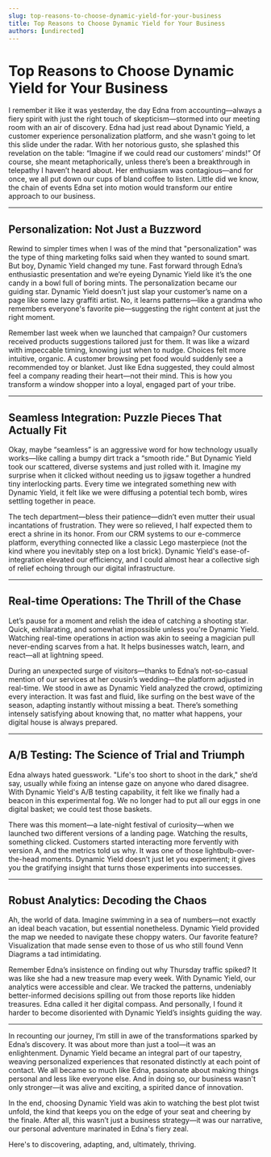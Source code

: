 ```yaml
---
slug: top-reasons-to-choose-dynamic-yield-for-your-business
title: Top Reasons to Choose Dynamic Yield for Your Business
authors: [undirected]
---
```



# Top Reasons to Choose Dynamic Yield for Your Business

I remember it like it was yesterday, the day Edna from accounting—always a fiery spirit with just the right touch of skepticism—stormed into our meeting room with an air of discovery. Edna had just read about Dynamic Yield, a customer experience personalization platform, and she wasn't going to let this slide under the radar. With her notorious gusto, she splashed this revelation on the table: “Imagine if we could read our customers’ minds!” Of course, she meant metaphorically, unless there’s been a breakthrough in telepathy I haven’t heard about. Her enthusiasm was contagious—and for once, we all put down our cups of bland coffee to listen. Little did we know, the chain of events Edna set into motion would transform our entire approach to our business.

---

## Personalization: Not Just a Buzzword

Rewind to simpler times when I was of the mind that "personalization" was the type of thing marketing folks said when they wanted to sound smart. But boy, Dynamic Yield changed my tune. Fast forward through Edna’s enthusiastic presentation and we’re eyeing Dynamic Yield like it’s the one candy in a bowl full of boring mints. The personalization became our guiding star. Dynamic Yield doesn’t just slap your customer’s name on a page like some lazy graffiti artist. No, it learns patterns—like a grandma who remembers everyone's favorite pie—suggesting the right content at just the right moment.

Remember last week when we launched that campaign? Our customers received products suggestions tailored just for them. It was like a wizard with impeccable timing, knowing just when to nudge. Choices felt more intuitive, organic. A customer browsing pet food would suddenly see a recommended toy or blanket. Just like Edna suggested, they could almost feel a company reading their heart—not their mind. This is how you transform a window shopper into a loyal, engaged part of your tribe.

---

## Seamless Integration: Puzzle Pieces That Actually Fit

Okay, maybe “seamless” is an aggressive word for how technology usually works—like calling a bumpy dirt track a “smooth ride.” But Dynamic Yield took our scattered, diverse systems and just rolled with it. Imagine my surprise when it clicked without needing us to jigsaw together a hundred tiny interlocking parts. Every time we integrated something new with Dynamic Yield, it felt like we were diffusing a potential tech bomb, wires settling together in peace.

The tech department—bless their patience—didn’t even mutter their usual incantations of frustration. They were so relieved, I half expected them to erect a shrine in its honor. From our CRM systems to our e-commerce platform, everything connected like a classic Lego masterpiece (not the kind where you inevitably step on a lost brick). Dynamic Yield's ease-of-integration elevated our efficiency, and I could almost hear a collective sigh of relief echoing through our digital infrastructure.

---

## Real-time Operations: The Thrill of the Chase

Let’s pause for a moment and relish the idea of catching a shooting star. Quick, exhilarating, and somewhat impossible unless you're Dynamic Yield. Watching real-time operations in action was akin to seeing a magician pull never-ending scarves from a hat. It helps businesses watch, learn, and react—all at lightning speed.

During an unexpected surge of visitors—thanks to Edna’s not-so-casual mention of our services at her cousin’s wedding—the platform adjusted in real-time. We stood in awe as Dynamic Yield analyzed the crowd, optimizing every interaction. It was fast and fluid, like surfing on the best wave of the season, adapting instantly without missing a beat. There’s something intensely satisfying about knowing that, no matter what happens, your digital house is always prepared.

---

## A/B Testing: The Science of Trial and Triumph

Edna always hated guesswork. "Life's too short to shoot in the dark," she’d say, usually while fixing an intense gaze on anyone who dared disagree. With Dynamic Yield's A/B testing capability, it felt like we finally had a beacon in this experimental fog. We no longer had to put all our eggs in one digital basket; we could test those baskets.

There was this moment—a late-night festival of curiosity—when we launched two different versions of a landing page. Watching the results, something clicked. Customers started interacting more fervently with version A, and the metrics told us why. It was one of those lightbulb-over-the-head moments. Dynamic Yield doesn’t just let you experiment; it gives you the gratifying insight that turns those experiments into successes.

---

## Robust Analytics: Decoding the Chaos

Ah, the world of data. Imagine swimming in a sea of numbers—not exactly an ideal beach vacation, but essential nonetheless. Dynamic Yield provided the map we needed to navigate these choppy waters. Our favorite feature? Visualization that made sense even to those of us who still found Venn Diagrams a tad intimidating.

Remember Edna’s insistence on finding out why Thursday traffic spiked? It was like she had a new treasure map every week. With Dynamic Yield, our analytics were accessible and clear. We tracked the patterns, undeniably better-informed decisions spilling out from those reports like hidden treasures. Edna called it her digital compass. And personally, I found it harder to become disoriented with Dynamic Yield’s insights guiding the way.

---

In recounting our journey, I’m still in awe of the transformations sparked by Edna’s discovery. It was about more than just a tool—it was an enlightenment. Dynamic Yield became an integral part of our tapestry, weaving personalized experiences that resonated distinctly at each point of contact. We all became so much like Edna, passionate about making things personal and less like everyone else. And in doing so, our business wasn't only stronger—it was alive and exciting, a spirited dance of innovation.

In the end, choosing Dynamic Yield was akin to watching the best plot twist unfold, the kind that keeps you on the edge of your seat and cheering by the finale. After all, this wasn’t just a business strategy—it was our narrative, our personal adventure marinated in Edna's fiery zeal. 

Here's to discovering, adapting, and, ultimately, thriving.